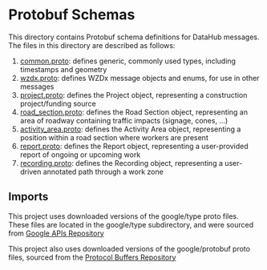 # Protobuf Schemas

This directory contains Protobuf schema definitions for DataHub messages. The files in this directory are described as follows:

1. [common.proto](common.proto): defines generic, commonly used types, including timestamps and geometry
2. [wzdx.proto](wzdx.proto): defines WZDx message objects and enums, for use in other messages
3. [project.proto](project.proto): defines the Project object, representing a construction project/funding source
4. [road_section.proto](road_section.proto): defines the Road Section object, representing an area of roadway containing traffic impacts (signage, cones, ...)
5. [activity_area.proto](activity_area.proto): defines the Activity Area object, representing a position within a road section where workers are present
6. [report.proto](report.proto): defines the Report object, representing a user-provided report of ongoing or upcoming work
7. [recording.proto](recording.proto): defines the Recording object, representing a user-driven annotated path through a work zone

## Imports

This project uses downloaded versions of the google/type proto files. These files are located in the google/type subdirectory, and were sourced from [Google APIs Repository](https://github.com/googleapis/googleapis/tree/master/google/type)

This project also uses downloaded versions of the google/protobuf proto files, sourced from the [Protocol Buffers Repository](https://github.com/protocolbuffers/protobuf/tree/main/src/google/protobuf)
